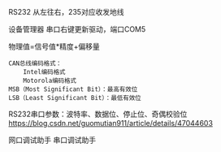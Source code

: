RS232    从左往右，235对应收发地线

设备管理器	串口右键更新驱动，端口COM5

物理值=信号值*精度+偏移量



```
CAN总线编码格式：
	Intel编码格式
	Motorola编码格式
MSB（Most Significant Bit）：最高有效位
LSB（Least Significant Bit）：最低有效位
```



RS232串口参数：波特率、数据位、停止位、奇偶校验位<https://blog.csdn.net/guomutian911/article/details/47044603>



网口调试助手
串口调试助手

